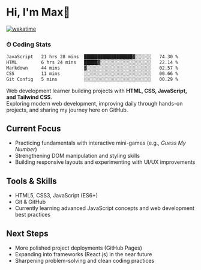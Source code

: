 # Hi, I'm Max👋

[![wakatime](https://wakatime.com/badge/user/5f357981-1e66-44ef-ae81-f181857a2d5e.svg)](https://wakatime.com/@5f357981-1e66-44ef-ae81-f181857a2d5e)
### ⏱ Coding Stats
<!--START_SECTION:waka-->

```txt
JavaScript   21 hrs 28 mins  ██████████████████▓░░░░░░   74.30 %
HTML         6 hrs 24 mins   █████▓░░░░░░░░░░░░░░░░░░░   22.14 %
Markdown     44 mins         ▓░░░░░░░░░░░░░░░░░░░░░░░░   02.57 %
CSS          11 mins         ░░░░░░░░░░░░░░░░░░░░░░░░░   00.66 %
Git Config   5 mins          ░░░░░░░░░░░░░░░░░░░░░░░░░   00.29 %
```

<!--END_SECTION:waka-->

Web development learner building projects with **HTML, CSS, JavaScript, and Tailwind CSS**.  
Exploring modern web development, improving daily through hands-on projects, and sharing my journey here on GitHub.

## Current Focus
- Practicing fundamentals with interactive mini-games (e.g., *Guess My Number*)  
- Strengthening DOM manipulation and styling skills  
- Building responsive layouts and experimenting with UI/UX improvements  

## Tools & Skills
- HTML5, CSS3, JavaScript (ES6+)  
- Git & GitHub  
- Currently learning advanced JavaScript concepts and web development best practices  

## Next Steps
- More polished project deployments (GitHub Pages)  
- Expanding into frameworks (React.js) in the near future  
- Sharpening problem-solving and clean coding practices  


